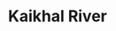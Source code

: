 ---
title: "Kaikhal River"
title_bn: "কৈখাল নদী"
description: "The river came out from Ajmiriganj and Mithamain of Habiganj and joined the Kalni River after passing Ghora beel."
---